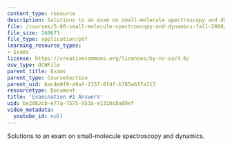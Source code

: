 ```yaml
---
content_type: resource
description: Solutions to an exam on small-molecule spectroscopy and dynamics.
file: /courses/5-80-small-molecule-spectroscopy-and-dynamics-fall-2008/be2db2cbe77a7575953ae131bc8a80ef_exam1ans_1976.pdf
file_size: 160671
file_type: application/pdf
learning_resource_types:
- Exams
license: https://creativecommons.org/licenses/by-nc-sa/4.0/
ocw_type: OCWFile
parent_title: Exams
parent_type: CourseSection
parent_uid: 6ac4e0f9-a9af-2157-6f4f-b785a617a113
resourcetype: Document
title: 'Examination #1 Answers'
uid: be2db2cb-e77a-7575-953a-e131bc8a80ef
video_metadata:
  youtube_id: null
---
```

Solutions to an exam on small-molecule spectroscopy and dynamics.